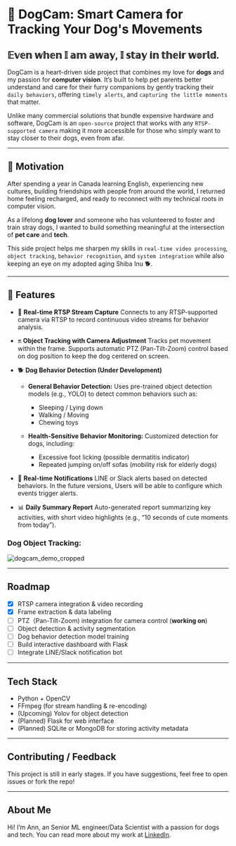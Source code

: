 # :dog: DogCam: Smart Camera for Tracking Your Dog's Movements
## 𝔼𝕧𝕖𝕟 𝕨𝕙𝕖𝕟 𝕀 𝕒𝕞 𝕒𝕨𝕒𝕪, 𝕀 𝕤𝕥𝕒𝕪 𝕚𝕟 𝕥𝕙𝕖𝕚𝕣 𝕨𝕠𝕣𝕝𝕕.

DogCam is a heart-driven side project that combines my love for **dogs** and my passion for **computer vision**. It’s built to help pet parents better understand and care for their furry companions by gently tracking their `daily behaviors`, offering `timely alerts`, and `capturing the little moments` that matter.

Unlike many commercial solutions that bundle expensive hardware and software, DogCam is an `open-source` project that works with any `RTSP-supported camera` making it more accessible for those who simply want to stay closer to their dogs, even from afar.

---

## :rocket: Motivation

After spending a year in Canada learning English, experiencing new cultures, building friendships with people from around the world, I returned home feeling recharged, and ready to reconnect with my technical roots in computer vision.

As a lifelong **dog lover** and someone who has volunteered to foster and train stray dogs, I wanted to build something meaningful at the intersection of **pet care** and **tech**.

This side project helps me sharpen my skills in `real-time video processing`, `object tracking`, `behavior recognition`, and `system integration` while also keeping an eye on my adopted aging Shiba Inu 🐕.

---

## :pushpin: Features

- :movie_camera: **Real-time RTSP Stream Capture** 
  Connects to any RTSP-supported camera via RTSP to record continuous video streams for behavior analysis.

- :on: **Object Tracking with Camera Adjustment** 
  Tracks pet movement within the frame.
  Supports automatic PTZ (Pan-Tilt-Zoom) control based on dog position to keep the dog centered on screen.

- :dog2: **Dog Behavior Detection (Under Development)** 
    - **General Behavior Detection:**
Uses pre-trained object detection models (e.g., YOLO) to detect common behaviors such as:
       - Sleeping / Lying down
       - Walking / Moving
       - Chewing toys

    - **Health-Sensitive Behavior Monitoring:**
  Customized detection for dogs, including:
      - Excessive foot licking (possible dermatitis indicator)
      - Repeated jumping on/off sofas (mobility risk for elderly dogs)

- :bell: **Real-time Notifications** 
  LINE or Slack alerts based on detected behaviors. In the future versions, Users will be able to configure which events trigger alerts.

- :bar_chart: **Daily Summary Report**
  Auto-generated report summarizing key activities, with short video highlights (e.g., “10 seconds of cute moments from today”).

### Dog Object Tracking:
![dogcam_demo_cropped](https://github.com/user-attachments/assets/35061d8a-acf5-4dfa-a1a9-e55354cb93a7)


---

## Roadmap

- [x] RTSP camera integration & video recording
- [x] Frame extraction & data labeling
- [ ] PTZ（Pan-Tilt-Zoom) integration for camera control (**working on**)
- [ ] Object detection & activity segmentation
- [ ] Dog behavior detection model training
- [ ] Build interactive dashboard with Flask
- [ ] Integrate LINE/Slack notification bot

---

## Tech Stack

- Python + OpenCV
- FFmpeg (for stream handling & re-encoding)
- (Upcoming) Yolov for object detection
- (Planned) Flask for web interface
- (Planned) SQLite or MongoDB for storing activity metadata

---
## Contributing / Feedback

This project is still in early stages. If you have suggestions, feel free to open issues or fork the repo!

---

## About Me

Hi! I’m Ann, an Senior ML engineer/Data Scientist with a passion for dogs and tech. You can read more about my work at [LinkedIn](https://www.linkedin.com/in/ya-chu-chang-56aa15131).

